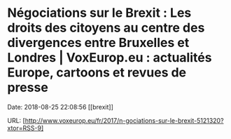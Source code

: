 # Négociations sur le Brexit : Les droits des citoyens au centre des divergences entre Bruxelles et Londres | VoxEurop.eu : actualités Europe, cartoons et revues de presse

Date: 2018-08-25 22:08:56
[[brexit]]

URL: [http://www.voxeurop.eu/fr/2017/n-gociations-sur-le-brexit-5121320?xtor=RSS-9]
